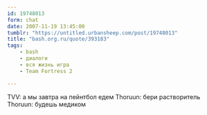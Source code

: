 ```yaml
---
id: 19748013
form: chat
date: 2007-11-19 13:45:00
tumblr: "https://untitled.urbansheep.com/post/19748013"
title: "bash.org.ru/quote/393183"
tags:
    - bash
    - диалоги
    - вся жизнь игра
    - Team Fortress 2

---
```


TVV: а мы завтра на пейнтбол едем
Thoruun: бери растворитель
Thoruun: будешь медиком

